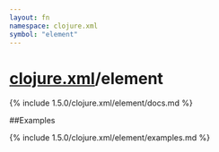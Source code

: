 ```yaml
---
layout: fn
namespace: clojure.xml
symbol: "element"
---
```


# [clojure.xml](../)/element

{% include 1.5.0/clojure.xml/element/docs.md %}

##Examples

{% include 1.5.0/clojure.xml/element/examples.md %}

